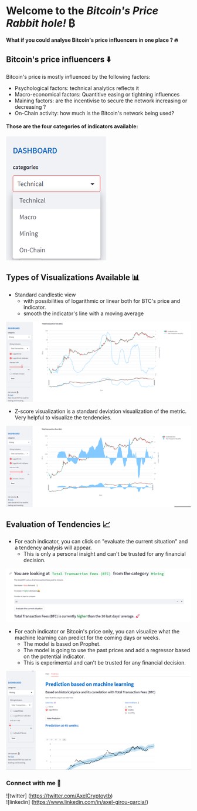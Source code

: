 # Welcome to the *Bitcoin's Price Rabbit hole!* ₿

#### What if you could analyse Bitcoin's price influencers in one place ? 🔥

## Bitcoin's price influencers ⬇️
Bitcoin's price is mostly influenced by the following factors:   
- Psychological factors: technical analytics reflects it
- Macro-economical factors: Quantitive easing or tightning influences   
- Maining factors: are the incentivise to secure the network increasing or decreasing ?   
- On-Chain activity: how much is the Bitcoin's network being used?      


#### Those are the four categories of indicators available: 
<kbd> <img src="images/categories.png" /> </kbd>



## Types of Visualizations Available 📊

- Standard candlestic view   
    - with possibilities of logarithmic or linear both for BTC's price and indicator.
    - smooth the indicator's line with a moving average 
 
<kbd> <img src="images/ma.png" /> </kbd>


- Z-score visualization is a standard deviation visualization of the metric. Very helpful to visualize the tendencies.   

<kbd> <img src="images/zscore.png" /> </kbd>


## Evaluation of Tendencies 📈

- For each indicator, you can click on "evaluate the current situation" and a tendency analysis will appear.   
    - This is only a personal insight and can't be trusted for any financial decision.   

<kbd> <img src="images/ev.png" /> </kbd>


- For each indicator or Bitcoin's price only, you can visualize what the machine learning can predict for the coming days or weeks.  
    - The model is based on Prophet.
    - The model is going to use the past prices and add a regressor based on the potential indicator.  
    - This is experimental and can't be trusted for any financial decision.  

<kbd> <img src="images/prophet.png" /> </kbd>


### Connect with me 🫡  
![twitter] (https://twitter.com/AxelCryptoytb)   
![linkedin] (https://www.linkedin.com/in/axel-girou-garcia/)
